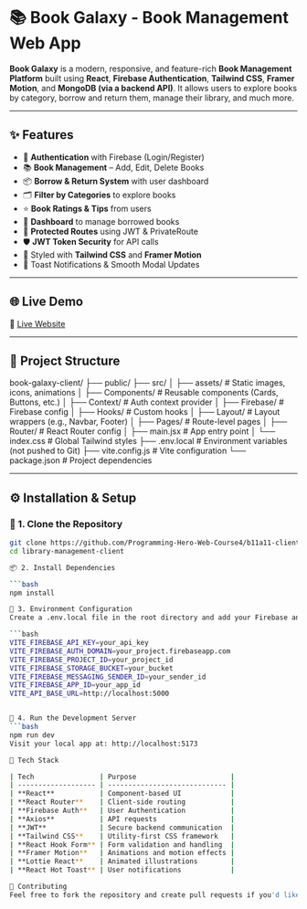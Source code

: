 # 📚 Book Galaxy - Book Management Web App

**Book Galaxy** is a modern, responsive, and feature-rich **Book Management Platform** built using **React**, **Firebase Authentication**, **Tailwind CSS**, **Framer Motion**, and **MongoDB (via a backend API)**. It allows users to explore books by category, borrow and return them, manage their library, and much more.

---

## ✨ Features

- 🔐 **Authentication** with Firebase (Login/Register)
- 📚 **Book Management** – Add, Edit, Delete Books
- 📦 **Borrow & Return System** with user dashboard
- 🗂️ **Filter by Categories** to explore books
- ⭐ **Book Ratings & Tips** from users
- 👤 **Dashboard** to manage borrowed books
- 🔐 **Protected Routes** using JWT & PrivateRoute
- 🛡️ **JWT Token Security** for API calls
- 🎨 Styled with **Tailwind CSS** and **Framer Motion**
- 🔔 Toast Notifications & Smooth Modal Updates

---

## 🌐 Live Demo

🔗 [Live Website](https://book-galaxy-610c0.web.app/)

---

## 📁 Project Structure

book-galaxy-client/
├── public/
├── src/
│ ├── assets/ # Static images, icons, animations
│ ├── Components/ # Reusable components (Cards, Buttons, etc.)
│ ├── Context/ # Auth context provider
│ ├── Firebase/ # Firebase config
│ ├── Hooks/ # Custom hooks
│ ├── Layout/ # Layout wrappers (e.g., Navbar, Footer)
│ ├── Pages/ # Route-level pages
│ ├── Router/ # React Router config
│ ├── main.jsx # App entry point
│ └── index.css # Global Tailwind styles
├── .env.local # Environment variables (not pushed to Git)
├── vite.config.js # Vite configuration
└── package.json # Project dependencies


---

## ⚙️ Installation & Setup

### 🔧 1. Clone the Repository

```bash
git clone https://github.com/Programming-Hero-Web-Course4/b11a11-client-side-sanjidaRimi023
cd library-management-client

📦 2. Install Dependencies

```bash
npm install

🔑 3. Environment Configuration
Create a .env.local file in the root directory and add your Firebase and backend credentials:

```bash
VITE_FIREBASE_API_KEY=your_api_key
VITE_FIREBASE_AUTH_DOMAIN=your_project.firebaseapp.com
VITE_FIREBASE_PROJECT_ID=your_project_id
VITE_FIREBASE_STORAGE_BUCKET=your_bucket
VITE_FIREBASE_MESSAGING_SENDER_ID=your_sender_id
VITE_FIREBASE_APP_ID=your_app_id
VITE_API_BASE_URL=http://localhost:5000


🚀 4. Run the Development Server
```bash
npm run dev
Visit your local app at: http://localhost:5173

🧩 Tech Stack

| Tech                | Purpose                       |
| ------------------- | ----------------------------- |
| **React**           | Component-based UI            |
| **React Router**    | Client-side routing           |
| **Firebase Auth**   | User Authentication           |
| **Axios**           | API requests                  |
| **JWT**             | Secure backend communication  |
| **Tailwind CSS**    | Utility-first CSS framework   |
| **React Hook Form** | Form validation and handling  |
| **Framer Motion**   | Animations and motion effects |
| **Lottie React**    | Animated illustrations        |
| **React Hot Toast** | User notifications            |

📌 Contributing
Feel free to fork the repository and create pull requests if you'd like to contribute. Make sure to follow good coding practices and proper commit messages.

